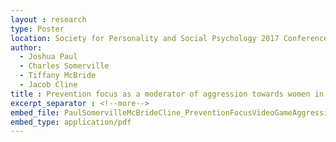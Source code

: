 ```yaml
---
layout : research
type: Poster
location: Society for Personality and Social Psychology 2017 Conference
author:
  - Joshua Paul
  - Charles Somerville
  - Tiffany McBride
  - Jacob Cline
title : Prevention focus as a moderator of aggression towards women in video games
excerpt_separator : <!--more-->
embed_file: PaulSomervilleMcBrideCline_PreventionFocusVideoGameAggression_SPSP2017.pdf
embed_type: application/pdf
---
```

<!--more-->
